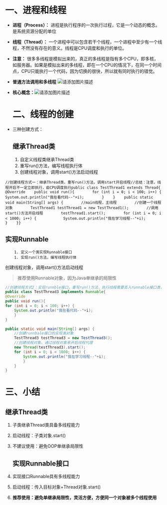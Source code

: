 # 一、进程和线程

- **进程（Process）：** 进程是执行程序的一次执行过程，它是一个动态的概念。是系统资源分配的单位

- **线程（Thread）：** 一个进程中可以包含若干个线程，一个进程中至少有一个线程，不然没有存在的意义。线程是CPU调度和执行的单位。

- **注意：** 很多多线程是模拟出来的，真正的多线程是指有多个CPU，即多核，如服务器。如果是模拟出来的多线程，即在一个CPU的情况下，在同一个时间点，CPU只能执行一个代码，因为切换的很快，所以就有同时执行的错觉。

- **普通方法调用和多线程**
  ![请添加图片描述](https://img-blog.csdnimg.cn/327d3981a5534baaa9fdd9853c0f5eea.png?x-oss-process=image/watermark,type_ZmFuZ3poZW5naGVpdGk,shadow_10,text_aHR0cHM6Ly9ibG9nLmNzZG4ubmV0L3dlaXhpbl80NTYyNTM0OA==,size_16,color_FFFFFF,t_70)

- **核心概念：**![请添加图片描述](https://img-blog.csdnimg.cn/f87f91b105934d9c9d842fdf228d5422.png?x-oss-process=image/watermark,type_ZmFuZ3poZW5naGVpdGk,shadow_10,text_aHR0cHM6Ly9ibG9nLmNzZG4ubmV0L3dlaXhpbl80NTYyNTM0OA==,size_16,color_FFFFFF,t_70)

  # 二、线程的创建

- 三种创建方式：

  

  ## 继承Thread类

  1. 自定义线程类继承Thread类
  2. 重写run()方法，编写线程执行体
  3. 创建线程对象，调用start()方法启动线程

```
//创建线程方式一：继承Thread类，重写run()方法，调用start开启线程//总结：注意，线程开启不一定立即执行，由CPU调度执行public class TestThread1 extends Thread{    @Override    public void run(){        for (int i = 0; i < 100; i++) {            System.out.println("我在看代码--"+i);        }    }    public static void main(String[] args) {        //main线程，主线程        //创建一个线程对象        TestThread1 testThread1 = new TestThread1();        //调用start()方法开启线程        testThread1.start();        for (int i = 0; i < 1000; i++) {            System.out.println("我在学习线程--"+i);        }    }}
```

## 实现Runnable

		1. 定义一个类实现Runnable接口
		1. 实现run()方法，编写线程执行体

创建线程对象，调用start()方法启动线程

> 推荐使用Runnable对象，因为Java单继承的局限性

```java
//创建线程方式2：实现runnble接口，重写run()方法，执行线程需要丢入runnable接口类，调用start()方法
public class TestThread3 implements Runnable{    
@Override    
public void run(){ 
for (int i = 0; i < 100; i++) {
	System.out.println("我在看代码--"+i);       
	}    
}    

public static void main(String[] args) { 
	//创建runnbale接口的实现类对象        
	TestThread3 testThread3 = new TestThread3();  
	//创建线程对象，通过线程对象来开启线程代理      
	new Thread(testThread3).start();     
	for (int i = 0; i < 1000; i++) {      
		System.out.println("我在学习线程--"+i);   
		}  
	}
}
```

# 三、小结

## 	继承Thread类

1. 子类继承Thread类具备多线程能力

2. 启动线程：子类对象.start()

3. 不建议使用：避免OOP单继承局限性

   ## 实现Runnable接口

4. 实现接口Runnable具有多线程能力

5. 启动线程：传入目标对象+Thread对象.start()

6. **推荐使用：避免单继承局限性，灵活方便，方便同一个对象被多个线程使用**